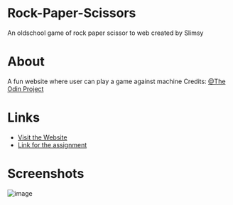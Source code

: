 # Rock-Paper-Scissors
An oldschool game of rock paper scissor to web
created by Slimsy
# About
A fun website where user can play a game against machine
Credits: [@The Odin Project](https://www.theodinproject.com/)
# Links 
* [Visit the Website](https://pranavhariharan145.github.io/Rock-Paper-Scissors/)
* [Link for the assignment](https://www.theodinproject.com/lessons/foundations-rock-paper-scissors)
# Screenshots
![image](https://github.com/pranavhariharan145/Rock-Paper-Scissors/assets/93991948/0fb9378d-af3d-4dc0-832b-50f2863aef44)


